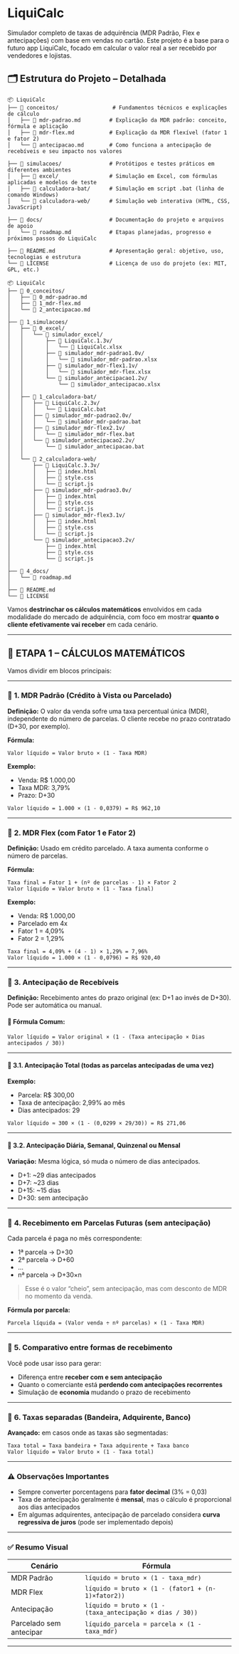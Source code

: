 # LiquiCalc
Simulador completo de taxas de adquirência (MDR Padrão, Flex e antecipações) com base em vendas no cartão. Este projeto é a base para o futuro app LiquiCalc, focado em calcular o valor real a ser recebido por vendedores e lojistas.

## 🗂️ Estrutura do Projeto – Detalhada

```text
📦 LiquiCalc
├── 📁 conceitos/                 # Fundamentos técnicos e explicações de cálculo
│   ├── 📄 mdr-padrao.md         # Explicação da MDR padrão: conceito, fórmula e aplicação
│   ├── 📄 mdr-flex.md           # Explicação da MDR flexível (fator 1 e fator 2)
│   └── 📄 antecipacao.md        # Como funciona a antecipação de recebíveis e seu impacto nos valores

├── 📁 simulacoes/               # Protótipos e testes práticos em diferentes ambientes
│   ├── 📁 excel/                # Simulação em Excel, com fórmulas aplicadas e modelos de teste
│   ├── 📁 calculadora-bat/      # Simulação em script .bat (linha de comando Windows)
│   └── 📁 calculadora-web/      # Simulação web interativa (HTML, CSS, JavaScript)

├── 📁 docs/                     # Documentação do projeto e arquivos de apoio
│   └── 📄 roadmap.md            # Etapas planejadas, progresso e próximos passos do LiquiCalc

├── 📄 README.md                 # Apresentação geral: objetivo, uso, tecnologias e estrutura
└── 📄 LICENSE                   # Licença de uso do projeto (ex: MIT, GPL, etc.)
```
```text
📦 LiquiCalc
├── 📁 0_conceitos/
│   ├── 📄 0_mdr-padrao.md
│   ├── 📄 1_mdr-flex.md
│   └── 📄 2_antecipacao.md
│
├── 📁 1_simulacoes/
│   ├── 📁 0_excel/
│   │   └── 📁 simulador_excel/
│   │       ├── 📁 LiquiCalc.1.3v/
│   │       │   └── 📄 LiquiCalc.xlsx
│   │       ├── 📁 simulador_mdr-padrao1.0v/
│   │       │   └── 📄 simulador_mdr-padrao.xlsx
│   │       ├── 📁 simulador_mdr-flex1.1v/
│   │       │   └── 📄 simulador_mdr-flex.xlsx
│   │       └── 📁 simulador_antecipacao1.2v/
│   │           └── 📄 simulador_antecipacao.xlsx
│   │
│   ├── 📁 1_calculadora-bat/
│   │   ├── 📁 LiquiCalc.2.3v/
│   │   │   └── 📄 LiquiCalc.bat
│   │   ├── 📁 simulador_mdr-padrao2.0v/
│   │   │   └── 📄 simulador_mdr-padrao.bat
│   │   ├── 📁 simulador_mdr-flex2.1v/
│   │   │   └── 📄 simulador_mdr-flex.bat
│   │   └── 📁 simulador_antecipacao2.2v/
│   │       └── 📄 simulador_antecipacao.bat
│   │
│   └── 📁 2_calculadora-web/
│       ├── 📁 LiquiCalc.3.3v/
│       │   ├── 📄 index.html
│       │   ├── 📄 style.css
│       │   └── 📄 script.js
│       ├── 📁 simulador_mdr-padrao3.0v/
│       │   ├── 📄 index.html
│       │   ├── 📄 style.css
│       │   └── 📄 script.js
│       ├── 📁 simulador_mdr-flex3.1v/
│       │   ├── 📄 index.html
│       │   ├── 📄 style.css
│       │   └── 📄 script.js
│       └── 📁 simulador_antecipacao3.2v/
│           ├── 📄 index.html
│           ├── 📄 style.css
│           └── 📄 script.js
│
├── 📁 4_docs/
│   └── 📄 roadmap.md
│
├── 📄 README.md
└── 📄 LICENSE
```

Vamos **destrinchar os cálculos matemáticos** envolvidos em cada modalidade do mercado de adquirência, com foco em mostrar **quanto o cliente efetivamente vai receber** em cada cenário.

---

## 🧠 **ETAPA 1 – CÁLCULOS MATEMÁTICOS**

Vamos dividir em blocos principais:

---

### 🔹 **1. MDR Padrão (Crédito à Vista ou Parcelado)**

**Definição:**
O valor da venda sofre uma taxa percentual única (MDR), independente do número de parcelas. O cliente recebe no prazo contratado (D+30, por exemplo).

**Fórmula:**

```text
Valor líquido = Valor bruto × (1 - Taxa MDR)
```

**Exemplo:**

* Venda: R\$ 1.000,00
* Taxa MDR: 3,79%
* Prazo: D+30

```text
Valor líquido = 1.000 × (1 - 0,0379) = R$ 962,10
```

---

### 🔹 **2. MDR Flex (com Fator 1 e Fator 2)**

**Definição:**
Usado em crédito parcelado. A taxa aumenta conforme o número de parcelas.

**Fórmula:**

```text
Taxa final = Fator 1 + (nº de parcelas - 1) × Fator 2
Valor líquido = Valor bruto × (1 - Taxa final)
```

**Exemplo:**

* Venda: R\$ 1.000,00
* Parcelado em 4x
* Fator 1 = 4,09%
* Fator 2 = 1,29%

```text
Taxa final = 4,09% + (4 - 1) × 1,29% = 7,96%
Valor líquido = 1.000 × (1 - 0,0796) = R$ 920,40
```

---

### 🔹 **3. Antecipação de Recebíveis**

**Definição:**
Recebimento antes do prazo original (ex: D+1 ao invés de D+30). Pode ser automática ou manual.

#### 🧮 Fórmula Comum:

```text
Valor líquido = Valor original × (1 - (Taxa antecipação × Dias antecipados / 30))
```

---

#### 🔸 3.1. Antecipação Total (todas as parcelas antecipadas de uma vez)

**Exemplo:**

* Parcela: R\$ 300,00
* Taxa de antecipação: 2,99% ao mês
* Dias antecipados: 29

```text
Valor líquido ≈ 300 × (1 - (0,0299 × 29/30)) = R$ 271,06
```

---

#### 🔸 3.2. Antecipação Diária, Semanal, Quinzenal ou Mensal

**Variação:**
Mesma lógica, só muda o número de dias antecipados.

* D+1: \~29 dias antecipados
* D+7: \~23 dias
* D+15: \~15 dias
* D+30: sem antecipação

---

### 🔹 **4. Recebimento em Parcelas Futuras (sem antecipação)**

Cada parcela é paga no mês correspondente:

* 1ª parcela → D+30
* 2ª parcela → D+60
* ...
* nª parcela → D+30×n

> Esse é o valor “cheio”, sem antecipação, mas com desconto de MDR no momento da venda.

**Fórmula por parcela:**

```text
Parcela líquida = (Valor venda ÷ nº parcelas) × (1 - Taxa MDR)
```

---

### 🔹 **5. Comparativo entre formas de recebimento**

Você pode usar isso para gerar:

* Diferença entre **receber com e sem antecipação**
* Quanto o comerciante está **perdendo com antecipações recorrentes**
* Simulação de **economia** mudando o prazo de recebimento

---

### 🔹 **6. Taxas separadas (Bandeira, Adquirente, Banco)**

**Avançado:** em casos onde as taxas são segmentadas:

```text
Taxa total = Taxa bandeira + Taxa adquirente + Taxa banco
Valor líquido = Valor bruto × (1 - Taxa total)
```

---

### ⚠️ Observações Importantes

* Sempre converter porcentagens para **fator decimal** (3% = 0,03)
* Taxa de antecipação geralmente é **mensal**, mas o cálculo é proporcional aos dias antecipados
* Em algumas adquirentes, antecipação de parcelado considera **curva regressiva de juros** (pode ser implementado depois)

---

### ✅ Resumo Visual

| Cenário                 | Fórmula                                                  |
| ----------------------- | -------------------------------------------------------- |
| MDR Padrão              | `líquido = bruto × (1 - taxa_mdr)`                       |
| MDR Flex                | `líquido = bruto × (1 - (fator1 + (n-1)×fator2))`        |
| Antecipação             | `líquido = bruto × (1 - (taxa_antecipação × dias / 30))` |
| Parcelado sem antecipar | `líquido_parcela = parcela × (1 - taxa_mdr)`             |

---
